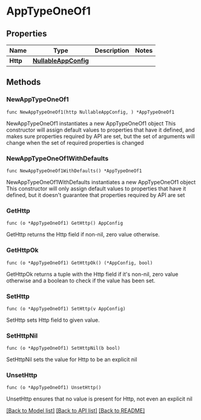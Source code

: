 # AppTypeOneOf1

## Properties

Name | Type | Description | Notes
------------ | ------------- | ------------- | -------------
**Http** | [**NullableAppConfig**](AppConfig.md) |  | 

## Methods

### NewAppTypeOneOf1

`func NewAppTypeOneOf1(http NullableAppConfig, ) *AppTypeOneOf1`

NewAppTypeOneOf1 instantiates a new AppTypeOneOf1 object
This constructor will assign default values to properties that have it defined,
and makes sure properties required by API are set, but the set of arguments
will change when the set of required properties is changed

### NewAppTypeOneOf1WithDefaults

`func NewAppTypeOneOf1WithDefaults() *AppTypeOneOf1`

NewAppTypeOneOf1WithDefaults instantiates a new AppTypeOneOf1 object
This constructor will only assign default values to properties that have it defined,
but it doesn't guarantee that properties required by API are set

### GetHttp

`func (o *AppTypeOneOf1) GetHttp() AppConfig`

GetHttp returns the Http field if non-nil, zero value otherwise.

### GetHttpOk

`func (o *AppTypeOneOf1) GetHttpOk() (*AppConfig, bool)`

GetHttpOk returns a tuple with the Http field if it's non-nil, zero value otherwise
and a boolean to check if the value has been set.

### SetHttp

`func (o *AppTypeOneOf1) SetHttp(v AppConfig)`

SetHttp sets Http field to given value.


### SetHttpNil

`func (o *AppTypeOneOf1) SetHttpNil(b bool)`

 SetHttpNil sets the value for Http to be an explicit nil

### UnsetHttp
`func (o *AppTypeOneOf1) UnsetHttp()`

UnsetHttp ensures that no value is present for Http, not even an explicit nil

[[Back to Model list]](../README.md#documentation-for-models) [[Back to API list]](../README.md#documentation-for-api-endpoints) [[Back to README]](../README.md)


